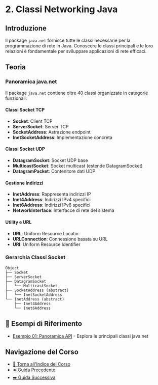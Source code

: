 # 2. Classi Networking Java

## Introduzione
Il package `java.net` fornisce tutte le classi necessarie per la programmazione di rete in Java. Conoscere le classi principali e le loro relazioni è fondamentale per sviluppare applicazioni di rete efficaci.

## Teoria

### Panoramica java.net

Il package `java.net` contiene oltre 40 classi organizzate in categorie funzionali:

#### Classi Socket TCP
- **Socket**: Client TCP
- **ServerSocket**: Server TCP  
- **SocketAddress**: Astrazione endpoint
- **InetSocketAddress**: Implementazione concreta

#### Classi Socket UDP
- **DatagramSocket**: Socket UDP base
- **MulticastSocket**: Socket multicast (estende DatagramSocket)
- **DatagramPacket**: Contenitore dati UDP

#### Gestione Indirizzi
- **InetAddress**: Rappresenta indirizzi IP
- **Inet4Address**: Indirizzi IPv4 specifici
- **Inet6Address**: Indirizzi IPv6 specifici
- **NetworkInterface**: Interfacce di rete del sistema

#### Utility e URL
- **URL**: Uniform Resource Locator
- **URLConnection**: Connessione basata su URL
- **URI**: Uniform Resource Identifier

### Gerarchia Classi Socket

```
Object
├── Socket
├── ServerSocket  
├── DatagramSocket
│   └── MulticastSocket
├── SocketAddress (abstract)
│   └── InetSocketAddress
└── InetAddress (abstract)
    ├── Inet4Address
    └── Inet6Address
```

## 🔗 Esempi di Riferimento

- [Esempio 01: Panoramica API](./esempi/PanoramicaAPI.java) - Esplora le principali classi java.net

## Navigazione del Corso
- [📑 Torna all'Indice del Corso](../README.md)
- [⬅️ Guida Precedente](01-Setup-Ambiente-Sviluppo.md)
- [➡️ Guida Successiva](03-Strumenti-Debug-Networking.md)